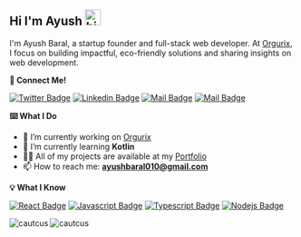 ## Hi I'm Ayush <img src="https://i.gifer.com/4AIB.gif" width="28px" height="28px" alt="hi">

I'm Ayush Baral, a startup founder and full-stack web developer. At [Orgurix](https://orgurix.vercel.app/), I focus on building impactful, eco-friendly solutions and sharing insights on web development.

**:link: Connect Me!**

[![Twitter Badge](https://img.shields.io/badge/-@Cautcus-black?style=flat&labelColor=black&logo=x&logoColor=white&link=https://x.com/cautcus)](https://twitter.com/cautcus) [![Linkedin Badge](https://img.shields.io/badge/-cautcus-0e76a8?style=flat&labelColor=0e76a8&logo=linkedin&logoColor=white)](https://www.linkedin.com/in/cautcus/) [![Mail Badge](https://img.shields.io/badge/-@cautcus-e84393?style=flat&labelColor=e84393&logo=instagram&logoColor=white)](https://instagram.com/cautcus) [![Mail Badge](https://img.shields.io/badge/-ayushbaral-c0392b?style=flat&labelColor=c0392b&logo=gmail&logoColor=white)](mailto:ayushbaral010@gmail.com)

**:keyboard: What I Do**

- 🔭 I’m currently working on [Orgurix](https://orgurix.vercel.app/)
- 🌱 I’m currently learning **Kotlin**
- 👨‍💻 All of my projects are available at my [Portfolio](https://cautcus.vercel.app/)
- 📫 How to reach me: **ayushbaral010@gmail.com**

**:bulb: What I Know**

[![React Badge](https://img.shields.io/badge/-React-61DBFB?style=for-the-badge&labelColor=black&logo=react&logoColor=61DBFB)](#) [![Javascript Badge](https://img.shields.io/badge/-Javascript-F0DB4F?style=for-the-badge&labelColor=black&logo=javascript&logoColor=F0DB4F)](#) [![Typescript Badge](https://img.shields.io/badge/-Typescript-007acc?style=for-the-badge&labelColor=black&logo=typescript&logoColor=007acc)](#) [![Nodejs Badge](https://img.shields.io/badge/-Nodejs-3C873A?style=for-the-badge&labelColor=black&logo=node.js&logoColor=3C873A)](#)

<p><img align="left" src="https://github-readme-stats.vercel.app/api/top-langs?username=cautcus&show_icons=true&locale=en&layout=compact" alt="cautcus" /></p>

<p><img align="left" src="https://github-readme-streak-stats.herokuapp.com/?user=cautcus&" alt="cautcus" /></p>
